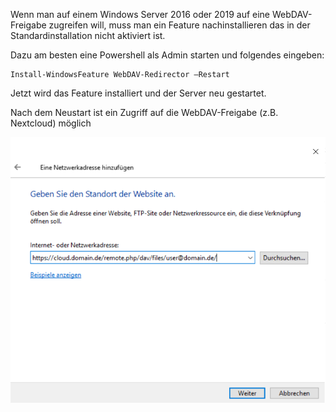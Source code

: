 Wenn man auf einem Windows Server 2016 oder 2019 auf eine WebDAV-Freigabe zugreifen will, muss man ein Feature nachinstallieren das in der Standardinstallation nicht aktiviert ist.

Dazu am besten eine Powershell als Admin starten und folgendes eingeben:

```console
Install-WindowsFeature WebDAV-Redirector –Restart
```

Jetzt wird das Feature installiert und der Server neu gestartet.

Nach dem Neustart ist ein Zugriff auf die WebDAV-Freigabe (z.B. Nextcloud) möglich

![Windows WebDAV](https://github.com/friedlandreas/Guides/blob/6687ce5a5cf3073e70a277bc9ca5e08dc13c02c6/images/Windows-WebDAV.png)
